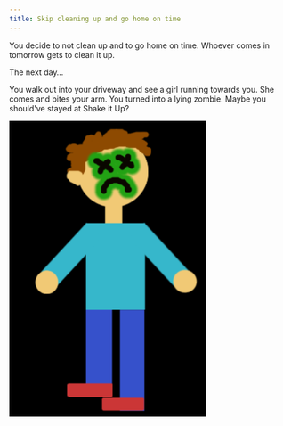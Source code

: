 ```yaml
---
title: Skip cleaning up and go home on time
---
```


You decide to not clean up and to go home on time. Whoever comes in tomorrow gets to clean it up.

The next day… 

You walk out into your driveway and see a girl running towards you. She comes and bites your arm. You turned into a lying zombie. Maybe you should've stayed at Shake it Up?

![zombieyou](zombieyou.png) 
